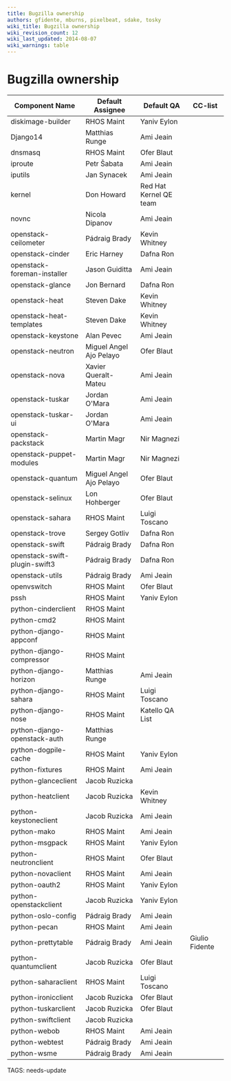 ```yaml
---
title: Bugzilla ownership
authors: gfidente, mburns, pixelbeat, sdake, tosky
wiki_title: Bugzilla ownership
wiki_revision_count: 12
wiki_last_updated: 2014-08-07
wiki_warnings: table
---
```


# Bugzilla ownership

| Component Name                | Default Assignee        | Default QA             | CC-list          |
|-------------------------------|-------------------------|------------------------|------------------|
| diskimage-builder             | RHOS Maint              | Yaniv Eylon            |                  |
| Django14                      | Matthias Runge          | Ami Jeain              |                  |
| dnsmasq                       | RHOS Maint              | Ofer Blaut             |                  |
| iproute                       | Petr Šabata             | Ami Jeain              |                  |
| iputils                       | Jan Synacek             | Ami Jeain              |                  |
| kernel                        | Don Howard              | Red Hat Kernel QE team |                  |
| novnc                         | Nicola Dipanov          | Ami Jeain              |                  |
| openstack-ceilometer          | Pádraig Brady           | Kevin Whitney          |                  |
| openstack-cinder              | Eric Harney             | Dafna Ron              |                  |
| openstack-foreman-installer   | Jason Guiditta          | Ami Jeain              |                  |
| openstack-glance              | Jon Bernard             | Dafna Ron              |                  |
| openstack-heat                | Steven Dake             | Kevin Whitney          |                  |
| openstack-heat-templates      | Steven Dake             | Kevin Whitney          |                  |
| openstack-keystone            | Alan Pevec              | Ami Jeain              |                  |
| openstack-neutron             | Miguel Angel Ajo Pelayo | Ofer Blaut             |                  |
| openstack-nova                | Xavier Queralt-Mateu    | Ami Jeain              |                  |
| openstack-tuskar              | Jordan O'Mara           | Ami Jeain              |                  |
| openstack-tuskar-ui           | Jordan O'Mara           | Ami Jeain              |                  |
| openstack-packstack           | Martin Magr             | Nir Magnezi            |                  |
| openstack-puppet-modules      | Martin Magr             | Nir Magnezi            |                  |
| openstack-quantum             | Miguel Angel Ajo Pelayo | Ofer Blaut             |                  |
| openstack-selinux             | Lon Hohberger           | Ofer Blaut             |                  |
| openstack-sahara              | RHOS Maint              | Luigi Toscano          |                  |
| openstack-trove               | Sergey Gotliv           | Dafna Ron              |                  |
| openstack-swift               | Pádraig Brady           | Dafna Ron              |                  |
| openstack-swift-plugin-swift3 | Pádraig Brady           | Dafna Ron              |                  |
| openstack-utils               | Pádraig Brady           | Ami Jeain              |                  |
| openvswitch                   | RHOS Maint              | Ofer Blaut             |                  |
| pssh                          | RHOS Maint              | Yaniv Eylon            |                  |
| python-cinderclient           | RHOS Maint              |                        |                  |
| python-cmd2                   | RHOS Maint              |                        |                  |
| python-django-appconf         | RHOS Maint              |                        |                  |
| python-django-compressor      | RHOS Maint              |                        |                  |
| python-django-horizon         | Matthias Runge          | Ami Jeain              |                  |
| python-django-sahara          | RHOS Maint              | Luigi Toscano          |                  |
| python-django-nose            | RHOS Maint              | Katello QA List        |                  |
| python-django-openstack-auth  | Matthias Runge          |                        |                  |
| python-dogpile-cache          | RHOS Maint              | Yaniv Eylon            |                  |
| python-fixtures               | RHOS Maint              | Ami Jeain              |                  |
| python-glanceclient           | Jacob Ruzicka           |                        |                  |
| python-heatclient             | Jacob Ruzicka           | Kevin Whitney          |                  |
| python-keystoneclient         | Jacob Ruzicka           | Ami Jeain              |                  |
| python-mako                   | RHOS Maint              | Ami Jeain              |                  |
| python-msgpack                | RHOS Maint              | Yaniv Eylon            |                  |
| python-neutronclient          | RHOS Maint              | Ofer Blaut             |                  |
| python-novaclient             | RHOS Maint              | Ami Jeain              |                  |
| python-oauth2                 | RHOS Maint              | Yaniv Eylon            |                  |
| python-openstackclient        | Jacob Ruzicka           | Yaniv Eylon            |                  |
| python-oslo-config            | Pádraig Brady           | Ami Jeain              |                  |
| python-pecan                  | RHOS Maint              | Ami Jeain              |                  |
| python-prettytable            | Pádraig Brady           | Ami Jeain              | Giulio Fidente   |
| python-quantumclient          | Jacob Ruzicka           | Ofer Blaut             |                  |
| python-saharaclient           | RHOS Maint              | Luigi Toscano          |                  |
| python-ironicclient           | Jacob Ruzicka           | Ofer Blaut             |                  |
| python-tuskarclient           | Jacob Ruzicka           | Ofer Blaut             |                  |
| python-swiftclient            | Jacob Ruzicka           |                        |                  |
| python-webob                  | RHOS Maint              | Ami Jeain              |                  |
| python-webtest                | Pádraig Brady           | Ami Jeain              |                  |
| python-wsme                   | Pádraig Brady           | Ami Jeain              |                  |


TAGS: needs-update

